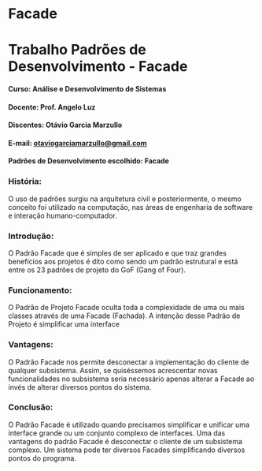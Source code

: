# Facade
# **Trabalho Padrões de Desenvolvimento - Facade**

#### **Curso:** Análise e Desenvolvimento de Sistemas 
#### **Docente**: Prof. Angelo Luz
#### **Discentes**: Otávio Garcia Marzullo
#### **E-mail**: otaviogarciamarzullo@gmail.com 
#### Padrões de Desenvolvimento escolhido: Facade 

### **História:**
  O uso de padrões surgiu na arquitetura civil e posteriormente, o mesmo conceito foi utilizado na computação, nas áreas de engenharia de software e interação humano-computador.

### **Introdução:**
  O Padrão Facade que é simples de ser aplicado e que traz grandes benefícios aos projetos é dito como sendo um padrão estrutural e está entre os 23 padrões de projeto do GoF (Gang of Four).

### **Funcionamento:**
  O Padrão de Projeto Facade oculta toda a complexidade de uma ou mais classes através de uma Facade (Fachada). A intenção desse Padrão de Projeto é simplificar uma interface

### **Vantagens:**
  O Padrão Facade nos permite desconectar a implementação do cliente de qualquer subsistema. Assim, se quiséssemos acrescentar novas funcionalidades no subsistema seria necessário apenas alterar a Facade ao invés de alterar diversos pontos do sistema.
  
### **Conclusão:**  
  O Padrão Facade é utilizado quando precisamos simplificar e unificar uma interface grande ou um conjunto complexo de interfaces. Uma das vantagens do padrão Facade é desconectar o cliente de um subsistema complexo. Um sistema pode ter diversos Facades simplificando diversos pontos do programa.
